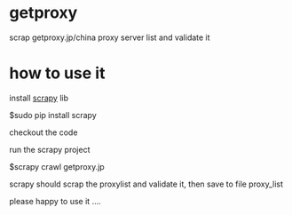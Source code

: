 getproxy
========

scrap getproxy.jp/china proxy server list and validate it 

how to use it 
========

install [scrapy](http://scrapy.org/) lib

$sudo pip install scrapy

checkout the code

run the scrapy project

$scrapy crawl getproxy.jp

scrapy should scrap the proxylist and validate it, then save to file proxy_list 

please happy to use it .... 
